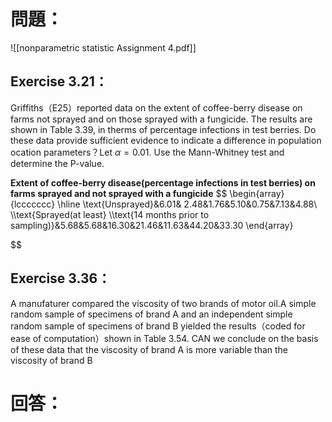 # 問題：
![[nonparametric statistic Assignment 4.pdf]]
## Exercise 3.21：
Griffiths（E25）reported data on the extent of coffee-berry disease on farms not sprayed and on those sprayed with a fungicide. The results are shown in Table 3.39, in therms of percentage infections in test berries. Do these data provide sufficient evidence to indicate a difference in population ocation parameters？Let $\alpha=0.01$. Use the Mann-Whitney test and determine the P-value.

**Extent of coffee-berry disease(percentage infections in test berries) on farms sprayed and not sprayed with a fungicide**
$$
\begin{array}{lccccccc}
\hline
\text{Unsprayed}&6.01& 2.48&1.76&5.10&0.75&7.13&4.88\\
\\\text{Sprayed(at least} \\\text{14 months prior to sampling)}&5.68&5.68&16.30&21.46&11.63&44.20&33.30
\end{array}

$$
## Exercise 3.36：
A manufaturer compared the viscosity of two brands of motor oil.A simple random sample of specimens of brand A and an independent simple random sample of specimens of brand B yielded the results（coded for ease of computation）shown in Table 3.54. CAN we conclude on the basis of these data that the viscosity of brand A is more variable than the viscosity of brand B 
# 回答：